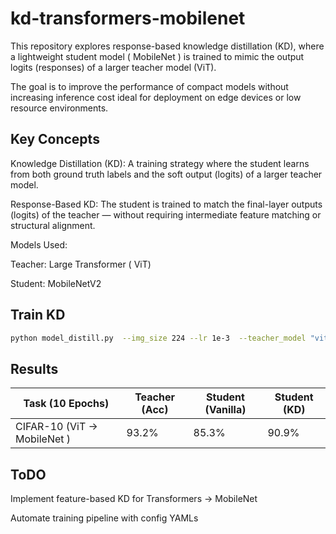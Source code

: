 # kd-transformers-mobilenet

This repository explores response-based knowledge distillation (KD), where a lightweight student model ( MobileNet ) is trained to mimic the output logits (responses) of a larger teacher model (ViT).

The goal is to improve the performance of compact models without increasing inference cost ideal for deployment on edge devices or low resource environments.

## Key Concepts

Knowledge Distillation (KD): A training strategy where the student learns from both ground truth labels and the soft output (logits) of a larger teacher model.

Response-Based KD: The student is trained to match the final-layer outputs (logits) of the teacher — without requiring intermediate feature matching or structural alignment.

Models Used:

Teacher: Large Transformer ( ViT) 

Student: MobileNetV2

## Train KD
```bash
python model_distill.py  --img_size 224 --lr 1e-3  --teacher_model "vit.pt"  --student_model "movilenet.pt"
```
## Results 

| Task (10 Epochs)            | Teacher (Acc) | Student (Vanilla) | Student (KD) |
|-----------------------------|---------------|-------------------|--------------|
| CIFAR-10 (ViT → MobileNet ) | 93.2%         | 85.3%             | 90.9%        |

## ToDO 
Implement feature-based KD for Transformers → MobileNet

Automate training pipeline with config YAMLs

